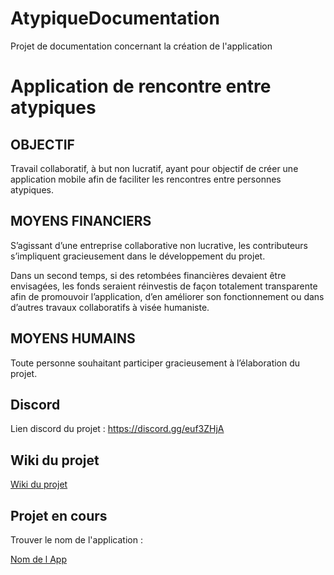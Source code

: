 # AtypiqueDocumentation
Projet de documentation concernant la création de l'application

# Application de rencontre entre atypiques


## OBJECTIF

Travail collaboratif, à but non lucratif, ayant pour objectif de créer une application mobile afin de faciliter les rencontres entre personnes atypiques.

## MOYENS FINANCIERS

S’agissant d’une entreprise collaborative non lucrative, les contributeurs s’impliquent gracieusement dans le développement du projet.

Dans un second temps, si des retombées financières devaient être envisagées, les fonds seraient réinvestis de façon totalement transparente afin de promouvoir l’application, d’en améliorer son fonctionnement ou dans d’autres travaux collaboratifs à visée humaniste.

## MOYENS HUMAINS

Toute personne souhaitant participer gracieusement à l’élaboration du projet.

## Discord

Lien discord du projet : https://discord.gg/euf3ZHjA

## Wiki du projet

[Wiki du projet](https://github.com/AtypiqueOrganization/AtypiqueDocumentation/wiki)

## Projet en cours

Trouver le nom de l'application : 

[Nom de l App](communication/nom_de_l_application.md)

